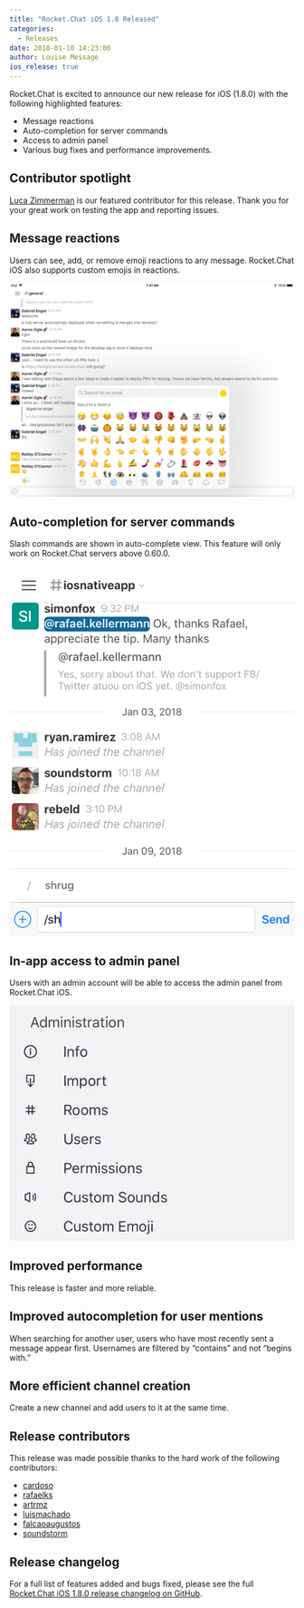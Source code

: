 ```yaml
---
title: "Rocket.Chat iOS 1.8 Released"
categories:
  - Releases
date: 2018-01-10 14:23:00
author: Louise Message
ios_release: true
---
```


Rocket.Chat is excited to announce our new release for iOS (1.8.0) with the following highlighted features:

- Message reactions
- Auto-completion for server commands
- Access to admin panel
- Various bug fixes and performance improvements.

## Contributor spotlight

[Luca Zimmerman](https://github.com/soundstorm) is our featured contributor for this release. Thank you for your great work on testing the app and reporting issues.

## Message reactions

Users can see, add, or remove emoji reactions to any message. Rocket.Chat iOS also supports custom emojis in reactions.

![Rocket.Chat iOS supports reactions](/images/posts/2018/01/2018-01-09-ios-1-8-released/2018-01-09-ios-1-8-release-reaction-cropped.png)

## Auto-completion for server commands

<div class="left copy">
<p>
Slash commands are shown in auto-complete view. This feature will only work on Rocket.Chat servers above 0.60.0.
</p>
</div>
<div class="right image">
  <p>
    <img src="/images/posts/2018/01/2018-01-09-ios-1-8-released/2018-01-09-ios-1-8-released-slash-commands.png"/>
  </p>
</div>
<div class="clear"></div>

## In-app access to admin panel

<div class="left copy">
<p>
Users with an admin account will be able to access the admin panel from Rocket.Chat iOS.
</p>
</div>
<div class="right image">
  <p>
    <img src="/images/posts/2018/01/2018-01-09-ios-1-8-released/2018-01-09-ios-1-8-released-admin-panel"/>
  </p>
</div>
<div class="clear"></div>

## Improved performance

This release is faster and more reliable.

## Improved autocompletion for user mentions

When searching for another user, users who have most recently sent a message appear first. Usernames are filtered by “contains” and not “begins with.”

## More efficient channel creation

Create a new channel and add users to it at the same time.

## Release contributors

This release was made possible thanks to the hard work of the following contributors:

<ul>
  <li><a target="_blank" href="https://github.com/cardoso">cardoso</a></li>
  <li><a target="_blank" href="https://github.com/rafaelks">rafaelks</a></li>
  <li><a target="_blank" href="https://github.com/artrmz">artrmz</a></li>
  <li><a target="_blank" href="https://github.com/luismachado">luismachado</a></li>
  <li><a target="_blank" href="https://github.com/falcaoaugustos">falcaoaugustos</a></li>
  <li><a target="_blank" href="https://github.com/soundstorm">soundstorm</a></li>
</ul>

## Release changelog

For a full list of features added and bugs fixed, please see the full [Rocket.Chat iOS 1.8.0 release changelog on GitHub](https://github.com/RocketChat/Rocket.Chat.iOS/releases/tag/v1.8.0).
